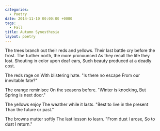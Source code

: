 ```yaml
---
categories:
  - Poetry
date: 2014-11-10 00:00:00 +0000
tags:
  - Fall
title: Autumn Synesthesia
layout: poetry
---
```


The trees branch out their reds and yellows.
Their last battle cry before the frost.
The further north, the more pronounced
As they recall the life they lost.
Shouting in color upon deaf ears,
Such beauty produced at a deadly cost.

The reds rage on
With blistering hate.
"Is there no escape
From our inevitable fate?"

The orange reminisce
On the seasons before.
"Winter is knocking,
But Spring is next door."

The yellows enjoy
The weather while it lasts.
"Best to live in the present
Than the future or past."

The browns mutter softly
The last lesson to learn.
"From dust I arose,
So to dust I return."
